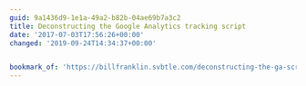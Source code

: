 ```yaml
---
guid: 9a1436d9-1e1a-49a2-b82b-04ae69b7a3c2
title: Deconstructing the Google Analytics tracking script
date: '2017-07-03T17:56:26+00:00'
changed: '2019-09-24T14:34:37+00:00'


bookmark_of: 'https://billfranklin.svbtle.com/deconstructing-the-ga-script'
---
```




